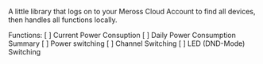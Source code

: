 A little library that logs on to your Meross Cloud Account to find all devices, then handles all functions locally.

Functions:
[ ] Current Power Consuption
[ ] Daily Power Consumption Summary
[ ] Power switching
  [ ] Channel Switching
[ ] LED (DND-Mode) Switching
